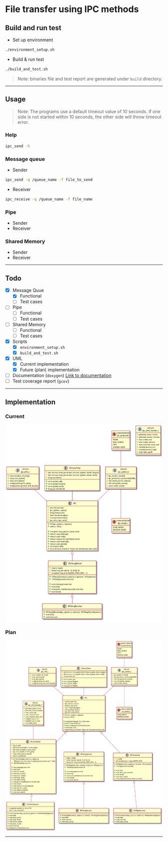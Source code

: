 # File transfer using IPC methods

## Build and run test
- Set up environment
```bash
./environmont_setup.sh
```
- Build & run test
```bash
./build_and_test.sh
```

> Note: binaries file and test report are generated under `build` directory.


---

## Usage 

> Note: The programs use a default timeout value of 10 seconds.
> If one side is not started within 10 seconds, the other side will throw timeout error.

### Help
```bash
ipc_send -h
```
### Message queue
- Sender
```bash
ipc_send -q /queue_name -f file_to_send
```

- Receiver
```bash
ipc_receive -q /queue_name -f file_name
```


### Pipe
- Sender
- Receiver
### Shared Memory
- Sender
- Receiver

---

## Todo
- [x] Message Quue
    - [x] Functional
    - [ ] Test cases
- [ ] Pipe
    - [ ] Functional
    - [ ] Test cases
- [ ] Shared Memory
    - [ ] Functional
    - [ ] Test cases
- [x] Scripts
    - [x] `environment_setup.sh`
    - [x] `build_and_test.sh`
- [x] UML
  - [x] Current implementation
  - [x] Future (plan) implementation
- [ ] Documentation (`doxygen`) [Link to documentation](https://baovu-unikie.github.io/file_transfer_cpp/)
- [ ] Test coverage report (`gcov`)

---

## Implementation
### Current
![Current Implementation](img/current_implementation.png)

### Plan
![Future Implementation](img/future_implementation.png)

---